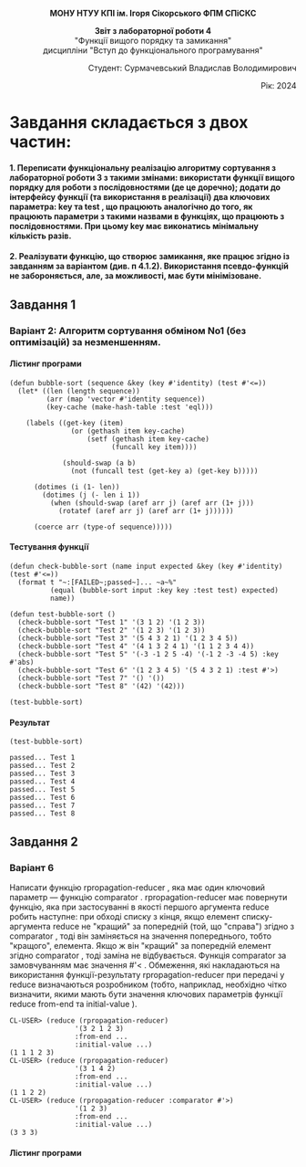 <p align="center"><b>МОНУ НТУУ КПІ ім. Ігоря Сікорського ФПМ СПіСКС</b></p>
<p align="center">
<b>Звіт з лабораторної роботи 4</b><br/>
"Функції вищого порядку та замикання"<br/>
дисципліни "Вступ до функціонального програмування"
</p>
<p align="right">Студент: Сурмачевський Владислав Володимирович<p>
<p align="right">Рік: 2024<p>
  
# Завдання складається з двох частин:
#### 1. Переписати функціональну реалізацію алгоритму сортування з лабораторної роботи 3 з такими змінами: використати функції вищого порядку для роботи з послідовностями (де це доречно); додати до інтерфейсу функції (та використання в реалізації) два ключових параметра: key та test , що працюють аналогічно до того, як працюють параметри з такими назвами в функціях, що працюють з послідовностями. При цьому key має виконатись мінімальну кількість разів.
#### 2. Реалізувати функцію, що створює замикання, яке працює згідно із завданням за варіантом (див. п 4.1.2). Використання псевдо-функцій не забороняється, але, за можливості, має бути мінімізоване.

## Завдання 1
### Варіант 2: Алгоритм сортування обміном No1 (без оптимізацій) за незменшенням.
  
#### Лістинг програми

    (defun bubble-sort (sequence &key (key #'identity) (test #'<=))
      (let* ((len (length sequence))
             (arr (map 'vector #'identity sequence))
             (key-cache (make-hash-table :test 'eql)))
        
        (labels ((get-key (item)
                   (or (gethash item key-cache)
                       (setf (gethash item key-cache)
                             (funcall key item))))
                 
                 (should-swap (a b)
                   (not (funcall test (get-key a) (get-key b)))))
          
          (dotimes (i (1- len))
            (dotimes (j (- len i 1))
              (when (should-swap (aref arr j) (aref arr (1+ j)))
                (rotatef (aref arr j) (aref arr (1+ j))))))
          
          (coerce arr (type-of sequence)))))

#### Тестування функції

    (defun check-bubble-sort (name input expected &key (key #'identity) (test #'<=))
      (format t "~:[FAILED~;passed~]... ~a~%"
              (equal (bubble-sort input :key key :test test) expected)
              name))
    
    (defun test-bubble-sort ()
      (check-bubble-sort "Test 1" '(3 1 2) '(1 2 3))
      (check-bubble-sort "Test 2" '(1 2 3) '(1 2 3))
      (check-bubble-sort "Test 3" '(5 4 3 2 1) '(1 2 3 4 5))
      (check-bubble-sort "Test 4" '(4 1 3 2 4 1) '(1 1 2 3 4 4))
      (check-bubble-sort "Test 5" '(-3 -1 2 5 -4) '(-1 2 -3 -4 5) :key #'abs)
      (check-bubble-sort "Test 6" '(1 2 3 4 5) '(5 4 3 2 1) :test #'>)
      (check-bubble-sort "Test 7" '() '())
      (check-bubble-sort "Test 8" '(42) '(42)))

    (test-bubble-sort)


#### Результат

    (test-bubble-sort)
    
    passed... Test 1
    passed... Test 2
    passed... Test 3
    passed... Test 4
    passed... Test 5
    passed... Test 6
    passed... Test 7
    passed... Test 8

## Завдання 2
### Варіант 6
Написати функцію rpropagation-reducer , яка має один ключовий параметр — функцію
comparator . rpropagation-reducer має повернути функцію, яка при застосуванні в
якості першого аргумента reduce робить наступне: при обході списку з кінця, якщо
елемент списку-аргумента reduce не "кращий" за попередній (той, що "справа") згідно з
comparator , тоді він заміняється на значення попереднього, тобто "кращого", елемента.
Якщо ж він "кращий" за попередній елемент згідно comparator , тоді заміна не
відбувається. Функція comparator за замовчуванням має значення #'< . Обмеження,
які накладаються на використання функції-результату rpropagation-reducer при
передачі у reduce визначаються розробником (тобто, наприклад, необхідно чітко
визначити, якими мають бути значення ключових параметрів функції reduce from-end
та initial-value ).

    CL-USER> (reduce (rpropagation-reducer)
                    '(3 2 1 2 3)
                    :from-end ...
                    :initial-value ...)
    (1 1 1 2 3)
    CL-USER> (reduce (rpropagation-reducer)
                    '(3 1 4 2)
                    :from-end ...
                    :initial-value ...)
    (1 1 2 2)
    CL-USER> (reduce (rpropagation-reducer :comparator #'>)
                    '(1 2 3)
                    :from-end ...
                    :initial-value ...)
    (3 3 3)
#### Лістинг програми
